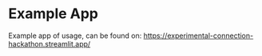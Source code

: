 # Example App

Example app of usage, can be found on:
https://experimental-connection-hackathon.streamlit.app/
